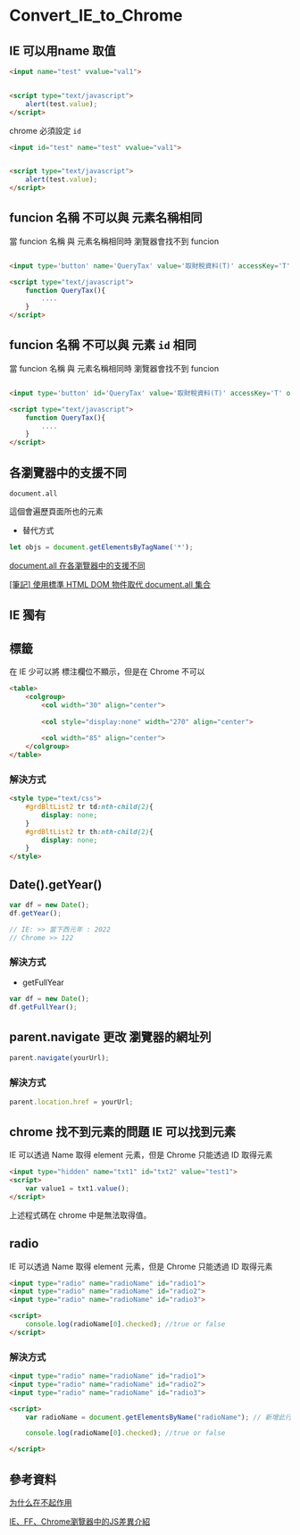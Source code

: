 # Convert_IE_to_Chrome

## IE 可以用name 取值

```html
<input name="test" vvalue="val1">


<script type="text/javascript">
    alert(test.value);
</script>
```

chrome 必須設定 `id`

```html
<input id="test" name="test" vvalue="val1">


<script type="text/javascript">
    alert(test.value);
</script>
```

## funcion 名稱 不可以與 元素名稱相同

當 funcion 名稱 與 元素名稱相同時 瀏覽器會找不到 funcion

```html

<input type='button' name='QueryTax' value='取財稅資料(T)' accessKey='T' onClick='QueryTax()'><BR />

<script type="text/javascript">
    function QueryTax(){
        ....
    }
</script>

```

## funcion 名稱 不可以與 元素 `id` 相同

當 funcion 名稱 與 元素名稱相同時 瀏覽器會找不到 funcion

```html

<input type='button' id='QueryTax' value='取財稅資料(T)' accessKey='T' onClick='QueryTax()'><BR />

<script type="text/javascript">
    function QueryTax(){
        ....
    }
</script>

```

## 各瀏覽器中的支援不同

`document.all`

這個會遍歷頁面所也的元素

* 替代方式

```javascript
let objs = document.getElementsByTagName('*');
```

[document.all 在各瀏覽器中的支援不同](https://www.796t.com/content/1546462261.html)

[[筆記] 使用標準 HTML DOM 物件取代 document.all 集合](https://jumping-fun.blogspot.com/2013/12/html-dom-instead-of-document.all.html)

## IE 獨有

## <col style="display:none" > 標籤

<col style="display:none" > 在 IE 少可以將 標注欄位不顯示，但是在 Chrome 不可以

```html
<table>
    <colgroup>
        <col width="30" align="center">
        
        <col style="display:none" width="270" align="center">
        
        <col width="85" align="center">
    </colgroup>
</table>
```

### 解決方式

```html
<style type="text/css">
    #grdBltList2 tr td:nth-child(2){
        display: none;
    }
    #grdBltList2 tr th:nth-child(2){
        display: none;
    }
</style>
```

## Date().getYear()

```javascript
var df = new Date();
df.getYear();

// IE: >> 當下西元年 : 2022
// Chrome >> 122

```

### 解決方式

* getFullYear

```javascript
var df = new Date();
df.getFullYear();
```

## parent.navigate 更改 瀏覽器的網址列

```javascript
parent.navigate(yourUrl);
```


### 解決方式

```javascript
parent.location.href = yourUrl;
```

## chrome 找不到元素的問題 IE 可以找到元素

IE 可以透過 Name 取得 element 元素，但是 Chrome 只能透過 ID 取得元素

```html
<input type="hidden" name="txt1" id="txt2" value="test1">
<script>
    var value1 = txt1.value();
</script>
```

上述程式碼在 chrome 中是無法取得值。

## radio 

IE 可以透過 Name 取得 element 元素，但是 Chrome 只能透過 ID 取得元素

```html
<input type="radio" name="radioName" id="radio1">
<input type="radio" name="radioName" id="radio2">
<input type="radio" name="radioName" id="radio3">

<script>
    console.log(radioName[0].checked); //true or false
</script>
```

### 解決方式

```html
<input type="radio" name="radioName" id="radio1">
<input type="radio" name="radioName" id="radio2">
<input type="radio" name="radioName" id="radio3">

<script>
    var radioName = document.getElementsByName("radioName"); // 新增此行

    console.log(radioName[0].checked); //true or false

</script>
```



## 參考資料

[为什么在<col style="display:none">不起作用](https://zhidao.baidu.com/question/1174360040437688979.html)

[IE、FF、Chrome瀏覽器中的JS差異介紹](https://codertw.com/%E5%89%8D%E7%AB%AF%E9%96%8B%E7%99%BC/289453/)